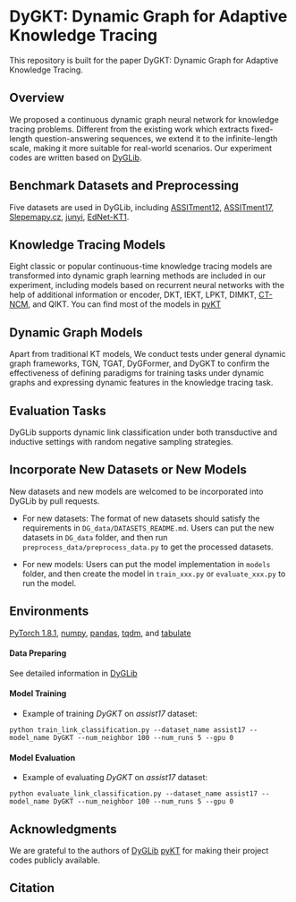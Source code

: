 # DyGKT: Dynamic Graph for Adaptive Knowledge Tracing
This repository is built for the paper DyGKT: Dynamic Graph for Adaptive Knowledge Tracing.

## Overview

We proposed a continuous dynamic graph neural network for knowledge tracing problems. Different from the existing work which extracts fixed-length question-answering sequences, we extend it to the infinite-length scale, making it more suitable for real-world scenarios.
Our experiment codes are written based on [DyGLib](https://github.com/yule-BUAA/DyGLib).


## Benchmark Datasets and Preprocessing

Five datasets are used in DyGLib, including [ASSITment12](https://sites.google.com/site/assistmentsdata/datasets/2012-13-school-data-with-affect), [ASSITment17](https://sites.google.com/view/assistmentsdatamining/dataset), [Slepemapy.cz](https://www.fi.muni.cz/adaptivelearning/?a=data), [junyi](https://pslcdatashop.web.cmu.edu/DatasetInfo?datasetId=1198), [EdNet-KT1](https://github.com/riiid/ednet).


## Knowledge Tracing Models

Eight classic or popular continuous-time knowledge tracing models are transformed into dynamic graph learning methods are included in our experiment, including models based on recurrent neural networks with the help of additional information or encoder, DKT, IEKT, LPKT, DIMKT, [CT-NCM](https://www.ijcai.org/proceedings/2022/0302.pdf), and QIKT. You can find most of the models in [pyKT](https://pykt-toolkit.readthedocs.io/en/latest/models.html)

## Dynamic Graph Models
Apart from traditional KT models, We conduct tests under general dynamic graph frameworks, TGN, TGAT, DyGFormer, and DyGKT to confirm the effectiveness of defining paradigms for training tasks under dynamic graphs and expressing dynamic features in the knowledge tracing task.

## Evaluation Tasks

DyGLib supports dynamic link classification under both transductive and inductive settings with random negative sampling strategies.


## Incorporate New Datasets or New Models

New datasets and new models are welcomed to be incorporated into DyGLib by pull requests.
* For new datasets: The format of new datasets should satisfy the requirements in ```DG_data/DATASETS_README.md```. 
  Users can put the new datasets in ```DG_data``` folder, and then run ```preprocess_data/preprocess_data.py``` to get the processed datasets.
  
* For new models: Users can put the model implementation in  ```models``` folder, 
  and then create the model in ```train_xxx.py``` or ```evaluate_xxx.py``` to run the model.


## Environments

[PyTorch 1.8.1](https://pytorch.org/),
[numpy](https://github.com/numpy/numpy),
[pandas](https://github.com/pandas-dev/pandas),
[tqdm](https://github.com/tqdm/tqdm), and 
[tabulate](https://github.com/astanin/python-tabulate)

#### Data Preparing
See detailed information in [DyGLib](https://github.com/yule-BUAA/DyGLib)

#### Model Training
* Example of training *DyGKT* on *assist17* dataset:
```{bash}
python train_link_classification.py --dataset_name assist17 --model_name DyGKT --num_neighbor 100 --num_runs 5 --gpu 0
```
#### Model Evaluation
* Example of evaluating *DyGKT* on *assist17* dataset:
```{bash}
python evaluate_link_classification.py --dataset_name assist17 --model_name DyGKT --num_neighbor 100 --num_runs 5 --gpu 0
```

## Acknowledgments

We are grateful to the authors of 
[DyGLib](https://github.com/yule-BUAA/DyGLib)
[pyKT](https://pykt-toolkit.readthedocs.io/en/latest/models.html) for making their project codes publicly available.


## Citation

